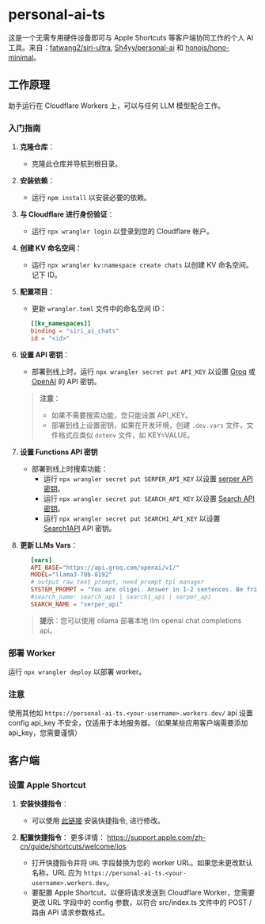 # personal-ai-ts

这是一个无需专用硬件设备即可与 Apple Shortcuts 等客户端协同工作的个人 AI 工具。来自：[fatwang2/siri-ultra](https://github.com/fatwang2/siri-ultra), [Sh4yy/personal-ai](https://github.com/Sh4yy/personal-ai) 和 [honojs/hono-minimal](https://github.com/honojs/hono-minimal)。

## 工作原理

助手运行在 Cloudflare Workers 上，可以与任何 LLM 模型配合工作。

### 入门指南

1. **克隆仓库**：
   - 克隆此仓库并导航到根目录。

2. **安装依赖**：
   - 运行 `npm install` 以安装必要的依赖。

3. **与 Cloudflare 进行身份验证**：
   - 运行 `npx wrangler login` 以登录到您的 Cloudflare 帐户。

4. **创建 KV 命名空间**：
   - 运行 `npx wrangler kv:namespace create chats` 以创建 KV 命名空间。记下 ID。

5. **配置项目**：
   - 更新 `wrangler.toml` 文件中的命名空间 ID：

   ```toml
      [[kv_namespaces]]
      binding = "siri_ai_chats"
      id = "<id>"
    ```

6. **设置 API 密钥**：

   - 部署到线上时，运行 `npx wrangler secret put API_KEY` 以设置 [Groq](https://console.groq.com/login) 或 [OpenAI](https://openai.com/) 的 API 密钥。

   > **注意**：
   > - 如果不需要搜索功能，您只能设置 API_KEY。
   > - 部署到线上设置密钥，如果在开发环境，创建 `.dev.vars` 文件，文件格式应类似 `dotenv` 文件，如 KEY=VALUE。

7. **设置 Functions API 密钥**
   - 部署到线上时搜索功能：
     - 运行 `npx wrangler secret put SERPER_API_KEY` 以设置 [serper API 密钥](https://serper.dev/api-key)。
     - 运行 `npx wrangler secret put SEARCH_API_KEY` 以设置 [Search API 密钥](https://www.searchapi.io/api_tokens)。
     - 运行 `npx wrangler secret put SEARCH1_API_KEY` 以设置 [Search1API](https://www.search1api.com/) API 密钥。

8. **更新 LLMs Vars**：
   ```toml
      [vars]
      API_BASE="https://api.groq.com/openai/v1/"
      MODEL="llama3-70b-8192"
      # output raw text prompt, need prompt tpl manager
      SYSTEM_PROMPT = "You are oligei. Answer in 1-2 sentences. Be friendly, helpful and concise. Default to metric units when possible. Keep the conversation short and sweet. You only answer in raw text, no markdown format. Don't include links or any other extras. Don't respond with computer code, for example don't return user longitude. 请一定要用中文回复"
      #search_name: search_api | search1_api | serper_api
      SEARCH_NAME = "serper_api"
    ```
   > **提示**：您可以使用 ollama 部署本地 llm openai chat completions api。

### 部署 Worker

运行 `npx wrangler deploy` 以部署 worker。

### 注意
使用其他如 `https://personal-ai-ts.<your-username>.workers.dev/` api 设置 config api_key 不安全，仅适用于本地服务器。（如果某些应用客户端需要添加 api_key，您需要谨慎）

## 客户端
### 设置 Apple Shortcut

1. **安装快捷指令**：
   - 可以使用 [此链接](https://search2ai.online/siri002) 安装快捷指令, 进行修改。

2. **配置快捷指令**：
更多详情： https://support.apple.com/zh-cn/guide/shortcuts/welcome/ios
   - 打开快捷指令并将 `URL` 字段替换为您的 worker URL。如果您未更改默认名称，URL 应为 `https://personal-ai-ts.<your-username>.workers.dev`。
   - 要配置 Apple Shortcut，以便将请求发送到 Cloudflare Worker，您需要更改 URL 字段中的 config 参数，以符合 src/index.ts 文件中的 POST / 路由 API 请求参数格式。
